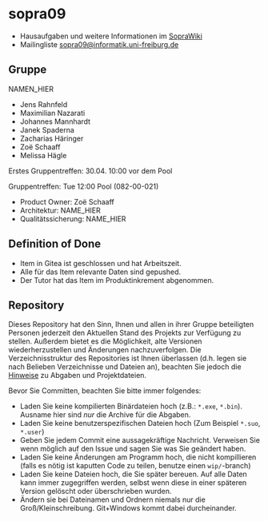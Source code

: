 # sopra09

* Hausaufgaben und weitere Informationen im [SopraWiki](https://sopra.informatik.uni-freiburg.de/)
* Mailingliste sopra09@informatik.uni-freiburg.de

## Gruppe

NAMEN_HIER
- Jens Rahnfeld
- Maximilian Nazarati 
- Johannes Mannhardt
- Janek Spaderna
- Zacharias Häringer
- Zoë Schaaff
- Melissa Hägle

Erstes Gruppentreffen: 30.04. 10:00 vor dem Pool

Gruppentreffen: Tue 12:00 Pool (082-00-021)

* Product Owner: Zoë Schaaff
* Architektur: NAME_HIER
* Qualitätssicherung: NAME_HIER


## Definition of Done

* Item in Gitea ist geschlossen und hat Arbeitszeit.
* Alle für das Item relevante Daten sind gepushed.
* Der Tutor hat das Item im Produktinkrement abgenommen.

## Repository
Dieses Repository hat den Sinn, Ihnen und allen in ihrer Gruppe beteiligten Personen jederzeit den Aktuellen Stand des Projekts zur Verfügung zu stellen. Außerdem bietet es die Möglichkeit, alte Versionen wiederherzustellen und Änderungen nachzuverfolgen. Die Verzeichnisstruktur des Repositories ist Ihnen überlassen (d.h. legen sie nach Belieben Verzeichnisse und Dateien an), beachten Sie jedoch die [Hinweise](https://sopra.informatik.uni-freiburg.de/soprawiki/Abgabe#Projektentwicklung) zu Abgaben und Projektdateien.

Bevor Sie Committen, beachten Sie bitte immer folgendes:
* Laden Sie keine kompilierten Binärdateien hoch (z.B.: `*.exe`, `*.bin`). Ausname hier sind _nur_ die Archive für die Abgaben.
* Laden Sie keine benutzerspezifischen Dateien hoch (Zum Beispiel `*.suo`, `*.user`)
* Geben Sie jedem Commit eine aussagekräftige Nachricht. Verweisen Sie wenn möglich auf den Issue und sagen Sie was Sie geändert haben.
* Laden Sie keine Änderungen am Programm hoch, die nicht kompillieren (falls es nötig ist kaputten Code zu teilen, benutze einen `wip/`-branch)
* Laden Sie keine Dateien hoch, die Sie später bereuen. Auf alle Daten kann immer zugegriffen werden, selbst wenn diese in einer späteren Version gelöscht oder überschrieben wurden.
* Ändern sie bei Dateinamen und Ordnern niemals nur die Groß/Kleinschreibung. Git+Windows kommt dabei durcheinander.

